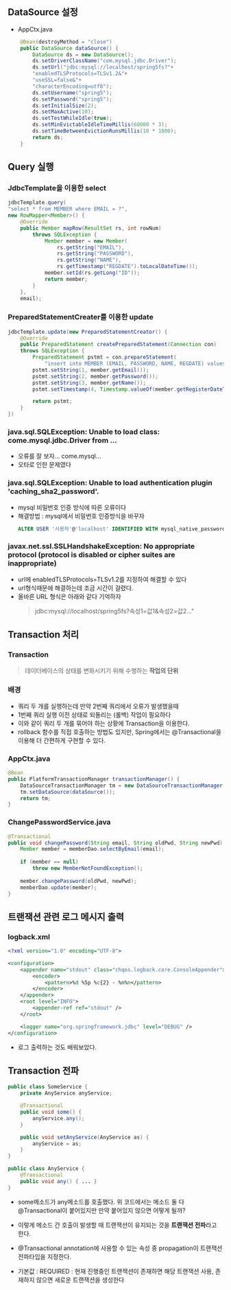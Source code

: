 ## DataSource 설정
* AppCtx.java
```java
    @Bean(destroyMethod = "close")
    public DataSource dataSource() {
        DataSource ds = new DataSource();
        ds.setDriverClassName("com.mysql.jdbc.Driver");
        ds.setUrl("jdbc:mysql://localhost/spring5fs?"+
        "enabledTLSProtocols=TLSv1.2&"+
        "useSSL=false&"+
        "characterEncoding=utf8");
        ds.setUsername("spring5");
        ds.setPassword("spring5");
        ds.setInitialSize(2);
        ds.setMaxActive(10);
        ds.setTestWhileIdle(true);
        ds.setMinEvictableIdleTimeMillis(60000 * 3);
        ds.setTimeBetweenEvictionRunsMillis(10 * 1000);
        return ds;
    }
```

## Query 실행

### JdbcTemplate을 이용한 select
```java
jdbcTemplate.query(
"select * from MEMBER where EMAIL = ?",
new RowMapper<Member>() {
    @Override
    public Member mapRow(ResultSet rs, int rowNum)
        throws SQLException {
            Member member = new Member(
                rs.getString("EMAIL"),
                rs.getString("PASSWORD"),
                rs.getString("NAME"),
                rs.getTimestamp("REGDATE").toLocalDateTime());
            member.setId(rs.getLong("ID"));
            return member;
        }
    },
    email);
```

### PreparedStatementCreater를 이용한 update
```java
jdbcTemplate.update(new PreparedStatementCreator() {
    @Override
    public PreparedStatement createPreparedStatement(Connection con)
    throws SQLException {
        PreparedStatement pstmt = con.prepareStatement(
            "insert into MEMBER (EMAIL, PASSWORD, NAME, REGDATE) values (?, ?, ?, ?)");
        pstmt.setString(1, member.getEmail());
        pstmt.setString(2, member.getPassword());
        pstmt.setString(3, member.getName());
        pstmt.setTimestamp(4, Timestamp.valueOf(member.getRegisterDateTime()));

        return pstmt;
    }
})
```
### java.sql.SQLException: Unable to load class: come.mysql.jdbc.Driver from ...
* 오류를 잘 보자... come.mysql...
* 오타로 인한 문제였다

### java.sql.SQLException: Unable to load authentication plugin 'caching_sha2_password'.
* mysql 비밀번호 인증 방식에 따른 오류이다
* 해결방법 : mysql에서 비밀번호 인증방식을 바꾸자
    ```sql
    ALTER USER '사용자'@'localhost' IDENTIFIED WITH mysql_native_password BY '비밀번호';
    ```
### javax.net.ssl.SSLHandshakeException: No appropriate protocol (protocol is disabled or cipher suites are inappropriate)
* url에 enabledTLSProtocols=TLSv1.2를 지정하여 해결할 수 있다
* url형식때문에 해결하는데 조금 시간이 걸렸다.
* 올바른 URL 형식은 아래와 같다 기억하자
    > jdbc:mysql://localhost/spring5fs?속성1=값1&속성2=값2..."

## Transaction 처리
### Transaction
> 데이터베이스의 상태를 변화시키기 위해 수행하는 **작업의 단위**
### 배경
* 쿼리 두 개를 실행하는데 만약 2번째 쿼리에서 오류가 발생했을때
* 1번째 쿼리 실행 이전 상태로 되돌리는 (롤백) 작업이 필요하다
* 이와 같이 쿼리 두 개를 묶어야 하는 상황에 Transaction을 이용한다.
* rollback 함수를 직접 호출하는 방법도 있지만, Spring에서는 @Transactional을 이용해 더 간편하게 구현할 수 있다.
  
### AppCtx.java
```java
@Bean
public PlatformTransactionManager transactionManager() {
    DataSourceTransactionManager tm = new DataSourceTransactionManager();
    tm.setDataSource(dataSource());
    return tm;
}
```

### ChangePasswordService.java
```java
@Transactional
public void changePassword(String email, String oldPwd, String newPwd) {
    Member member = memberDao.selectByEmail(email);
    
    if (member == null)
        throw new MemberNotFoundException();
    
    member.changePassword(oldPwd, newPwd);
    memberDao.update(member);
}
```
## 트랜잭션 관련 로그 메시지 출력
### logback.xml
```xml
<?xml version="1.0" encoding="UTF-8">

<configuration>
    <appender name="stdout" class="chqos.logback.core.ConsoleAppender">
        <encoder>
            <pattern>%d %5p %c{2} - %m%n</pattern>
        </encoder>
    </appender>
    <root level="INFO">
        <appender-ref ref="stdout" />
    </root>

    <logger name="org.springframework.jdbc" level="DEBUG" />
</configuration>
```
* 로그 출력하는 것도 배워보았다.

## Transaction 전파
```java
public class SomeService {
    private AnyService anyService;

    @Transactional
    public void some() {
        anyService.any();
    }

    public void setAnyService(AnyService as) {
        anyService = as;
    }
}

public class AnyService {
    @Transactional
    public void any() { ... }
}
```
* some메소드가 any메소드를 호출했다. 위 코드에서는 메소드 둘 다 @Transactional이 붙어있지만 만약 붙어있지 않으면 어떻게 될까?
* 이렇게 메소드 간 호출이 발생할 때 트랜잭션이 유지되는 것을 **트랜잭션 전파**라고 한다.
  
* @Transactional annotation에 사용할 수 있는 속성 중 propagation이 트랜잭션 전파타입을 지정한다.
* 기본값 : REQUIRED : 현재 진행중인 트랜잭션이 존재하면 해당 트랜잭션 사용, 존재하지 않으면 새로운 트랜잭션을 생성한다
